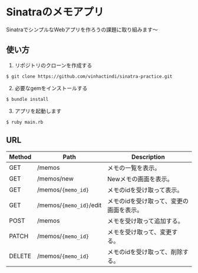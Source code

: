 # Sinatraのメモアプリ

SinatraでシンプルなWebアプリを作ろうの課題に取り組みます〜

## 使い方

1. リポジトリのクローンを作成する

```
$ git clone https://github.com/vinhactindi/sinatra-practice.git
```

2. 必要なgemをインストールする

```
$ bundle install 
```

3. アプリを起動します

```
$ ruby main.rb
```

## URL

|Method|Path|Description
|--|--|--|
|GET|/memos|メモの一覧を表示。|
|GET|/memos/new|Newメモの画面を表示。|
|GET|/memos/`{memo_id}`|メモのidを受け取って表示。|
|GET|/memos/`{memo_id}`/edit|メモのidを受け取って、変更の画面を表示。|
|POST|/memos|メモを受け取って追加する。|
|PATCH|/memos/`{memo_id}`|メモを受け取って、変更する。|
|DELETE|/memos/`{memo_id}`|メモのidを受け取って、削除する。|
